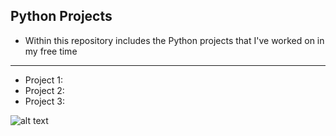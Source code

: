 **Python Projects**
---
- Within this repository includes the Python projects that I've worked on in my free time

---
- Project 1:
- Project 2:
- Project 3:

![alt text](https://encrypted-tbn0.gstatic.com/images?q=tbn:ANd9GcSmBS9TX8s0CVT9EC3ugaIIuEQxTxZTULdAqg&usqp=CAU)
